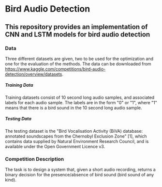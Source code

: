 # Bird Audio Detection

## This repository provides an implementation of CNN and LSTM models for bird audio detection

### Data
Three different datasets are given, two to be used for the optimization and one for the evaluation of the methods. The data can be downloaded from https://www.kaggle.com/competitions/bird-audio-detection/overview/datasets.
##### Training Data
Training datasets consist of 10 second long audio samples, and associated labels for each audio sample. The labels are in the form "0" or "1", where "1" means that there is a bird sound in the 10 second long audio sample.
##### Testing Data
The testing dataset is the "Bird Vocalisation Activity (BiVA) database: annotated soundscapes from the Chernobyl Exclusion Zone" [1], which contains data supplied by Natural Environment Research Council, and is available under the Open Government Licence v3.

### Competition Description

The task is to design a system that, given a short audio recording, returns a binary decision for the presence/absence of bird sound (bird sound of any kind).
